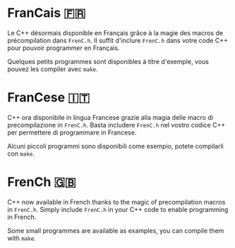 # FranCais :fr:

Le C++ désormais disponible en Français grâce à la magie des macros de précompilation dans `FrenC.h`.
Il suffit d'inclure `FrenC.h` dans votre code C++ pour pouvoir programmer en Français.

Quelques petits programmes sont disponibles à titre d'exemple, vous pouvez les compiler avec `make`.

# FranCese :it:

C++ ora disponibile in lingua Francese grazie alla magia delle macro di precompilazione in `FrenC.h`.
Basta includere `FrenC.h` nel vostro codice C++ per permettere di programmare in Francese.

Alcuni piccoli programmi sono disponibili come esempio, potete compilarli con `make`.

# FrenCh :gb:

C++ now available in French thanks to the magic of precompilation macros in `FrenC.h`.
Simply include `FrenC.h` in your C++ code to enable programming in French.

Some small programmes are available as examples, you can compile them with `make`.